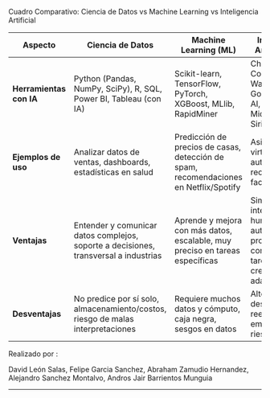 Cuadro Comparativo: Ciencia de Datos vs Machine Learning vs Inteligencia Artificial

| **Aspecto**             | **Ciencia de Datos**                                                           | **Machine Learning (ML)**                                                         | **Inteligencia Artificial (IA)**                                                    |
| ----------------------------- | ------------------------------------------------------------------------------------ | --------------------------------------------------------------------------------------- | ----------------------------------------------------------------------------------------- |
| **Herramientas con IA** | Python (Pandas, NumPy, SciPy), R, SQL, Power BI, Tableau (con IA)                    | Scikit-learn, TensorFlow, PyTorch, XGBoost, MLlib, RapidMiner                           | ChatGPT, Copilot, IBM Watson, Google Vertex AI, MidJourney, Siri, Alexa                   |
| **Ejemplos de uso**     | Analizar datos de ventas, dashboards, estadísticas en salud                         | Predicción de precios de casas, detección de spam, recomendaciones en Netflix/Spotify | Asistentes virtuales, autos autónomos, reconocimiento facial y de voz                    |
| **Ventajas**            | Entender y comunicar datos complejos, soporte a decisiones, transversal a industrias | Aprende y mejora con más datos, escalable, muy preciso en tareas específicas          | Simula inteligencia humana, automatiza procesos complejos, tareas creativas y adaptativas |
| **Desventajas**         | No predice por sí solo, almacenamiento/costos, riesgo de malas interpretaciones     | Requiere muchos datos y cómputo, caja negra, sesgos en datos                           | Alto costo de desarrollo, reemplazo de empleos, riesgos éticos                           |

Realizado por :

David León Salas, Felipe Garcia Sanchez, Abraham Zamudio Hernandez, Alejandro Sanchez Montalvo, Andros Jair Barrientos Munguia

---
